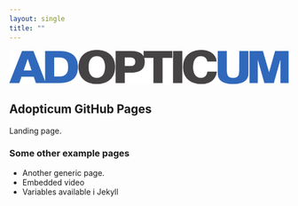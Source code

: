 ```yaml
---
layout: single
title: ""
---
```


![Adopticum logo](/assets/images/adopticum-logo-text-only.svg)

## Adopticum GitHub Pages

Landing page.

### Some other example pages

- Another generic page.
- Embedded video
- Variables available i Jekyll

